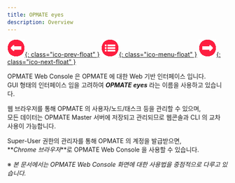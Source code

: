 ```yaml
---
title: OPMATE eyes
description: Overview
---
```


<link rel="stylesheet" type="text/css" href="css/opme.css">

<!-- Floating Menu -->
[prev]: # "none"
[menu]: index.html "목차"
[next]: login.html "로그인"
[ico-prev]: img/icon/ico-prev.png
[ico-menu]: img/icon/ico-menu.png
[ico-next]: img/icon/ico-next.png
[![이전][ico-prev]{: class="ico-prev-float" }][prev]
[![목차][ico-menu]{: class="ico-menu-float" }][menu]
[![다음][ico-next]{: class="ico-next-float" }][next]

OPMATE Web Console 은 OPMATE 에 대한 Web 기반 인터페이스 입니다.  
GUI 형태의 인터페이스 임을 고려하여 **_OPMATE eyes_** 라는 이름을 사용하고 있습니다.  

웹 브라우저를 통해 OPMATE 의 사용자/노드/태스크 등을 관리할 수 있으며,  
모든 데이터는 OPMATE Master 서버에 저장되고 관리되므로 웹콘솔과 CLI 의 교차 사용이 가능합니다.  

Super-User 권한의 관리자를 통해 OPMATE 의 계정을 발급받으면,  
**_Chrome 브라우저_**로 OPMATE Web Console 을 사용할 수 있습니다.

※ _본 문서에서는 OPMATE Web Console 화면에 대한 사용법을 중점적으로 다루고 있습니다._
